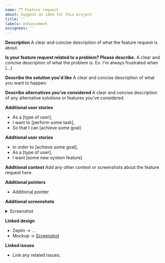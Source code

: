 ```yaml
---
name: 🗂 Feature request
about: Suggest an idea for this project
title: ''
labels: enhancement
assignees: ''
---
```


**Description**
A clear and concise description of what the feature request is about.

**Is your feature request related to a problem? Please describe.**
A clear and concise description of what the problem is. Ex. I'm always frustrated when [...]

**Describe the solution you'd like**
A clear and concise description of what you want to happen.

**Describe alternatives you've considered**
A clear and concise description of any alternative solutions or features you've considered.

**Additional user stories**
- As a [type of user],
- I want to [perform some task],
- So that I can [achieve some goal]

**Additional user stories**
- In order to [achieve some goal],
- As a [type of user],
- I want [some new system feature]

**Additional context**
Add any other context or screenshots about the feature request here.

**Additional pointers**
- Additional pointer

**Additional screenshots**
<details>
<summary>Screenshot</summary>

[IMAGE_HERE]

</details>

**Linked design**
- Zeplin → ...
- Mockup → [Screenshot](...)

**Linked issues**
- Link any related issues.
